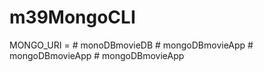 # m39MongoCLI

MONGO_URI = <connection string>
#   m o n o D B m o v i e D B  
 #   m o n g o D B m o v i e A p p  
 #   m o n g o D B m o v i e A p p  
 #   m o n g o D B m o v i e A p p  
 